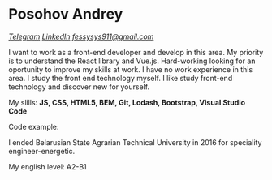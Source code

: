 # Posohov Andrey #  
*[Telegram](https://t.me/gifnameone)* *[LinkedIn](https://www.linkedin.com/in/andery-posohov-291111202)* *fessysys911@gmail.com*  

I want to work as a front-end developer and develop in this area. My priority is to understand the React library and Vue.js. Hard-working looking for an oportunity to improve my skills at work. I have no work experience in this area. I study the front end technology myself. I like study front-end technology and discover new for yourself.

My slills: __JS, CSS, HTML5, BEM, Git, Lodash, Bootstrap, Visual Studio Code__  

Code example:



I ended Belarusian State Agrarian Technical University in 2016 for speciality engineer-energetic.

My english level: A2-B1